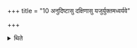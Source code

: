 +++
title = "10 अनुदिष्टासु दक्षिणासु यजुर्युक्तमध्वर्यवे"

+++

<details><summary>थिते</summary>

अनुदिष्टासु दक्षिणासु यजुर्युक्तमध्वर्यवे ददाति १०
</details>
